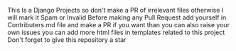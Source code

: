 This Is a Django Projects 
so don't make a PR of irrelevant files otherwise I will mark it Spam or Invalid
Before making any Pull Request add yourself in Contributers.md file 
and make a PR 
if you want than you can also raise your own issues you can add more html files in templates related to this project
Don't forget to give this repository a star
